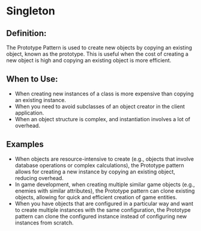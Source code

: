 # Singleton
## Definition:
The Prototype Pattern is used to create new objects by copying an existing object, known as the prototype. This is useful when the cost of creating a new object is high and copying an existing object is more efficient.
## When to Use:

- When creating new instances of a class is more expensive than copying an existing instance.
- When you need to avoid subclasses of an object creator in the client application.
- When an object structure is complex, and instantiation involves a lot of overhead.

## Examples
- When objects are resource-intensive to create (e.g., objects that involve database operations or complex calculations), the Prototype pattern allows for creating a new instance by copying an existing object, reducing overhead.
- In game development, when creating multiple similar game objects (e.g., enemies with similar attributes), the Prototype pattern can clone existing objects, allowing for quick and efficient creation of game entities.
- When you have objects that are configured in a particular way and want to create multiple instances with the same configuration, the Prototype pattern can clone the configured instance instead of configuring new instances from scratch.